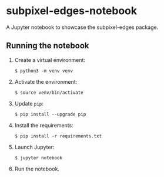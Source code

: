 # subpixel-edges-notebook

A Jupyter notebook to showcase the subpixel-edges package.

## Running the notebook

1. Create a virtual environment:

	```
	$ python3 -m venv venv
	```

2. Activate the environment:

	```
	$ source venv/bin/activate
	```

3. Update `pip`:

	```
	$ pip install --upgrade pip
	```

4. Install the requirements:

	```
	$ pip install -r requirements.txt
	```

5. Launch Jupyter:

	```
	$ jupyter notebook
	```

6. Run the notebook.

